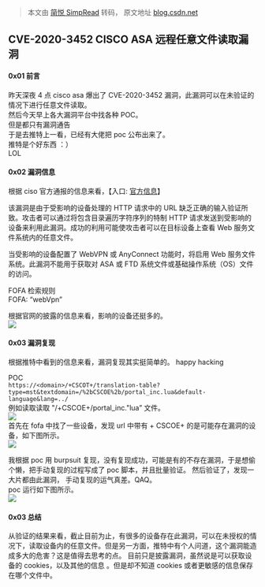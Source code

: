 > 本文由 [简悦 SimpRead](http://ksria.com/simpread/) 转码， 原文地址 [blog.csdn.net](https://blog.csdn.net/wuyou1995/article/details/107549562)

CVE-2020-3452 CISCO ASA 远程任意文件读取漏洞
----------------------------------

#### 0x01 前言

昨天深夜 4 点 cisco asa 爆出了 CVE-2020-3452 漏洞，此漏洞可以在未验证的情况下进行任意文件读取。  
然后今天早上各大漏洞平台中找各种 POC。  
但是都只有漏洞通告  
于是去推特上一看，已经有大佬把 poc 公布出来了。  
推特是个好东西 ：）  
LOL

#### 0x02 漏洞信息

根据 ciso 官方通报的信息来看，【入口: [官方信息](https://tools.cisco.com/security/center/content/CiscoSecurityAdvisory/cisco-sa-asaftd-ro-path-KJuQhB86)】

该漏洞是由于受影响的设备处理的 HTTP 请求中的 URL 缺乏正确的输入验证所致。攻击者可以通过将包含目录遍历字符序列的特制 HTTP 请求发送到受影响的设备来利用此漏洞。成功的利用可能使攻击者可以在目标设备上查看 Web 服务文件系统内的任意文件。

当受影响的设备配置了 WebVPN 或 AnyConnect 功能时，将启用 Web 服务文件系统。此漏洞不能用于获取对 ASA 或 FTD 系统文件或基础操作系统（OS）文件的访问。

FOFA 检索规则  
FOFA: “webVpn”

根据官网的披露的信息来看，影响的设备还挺多的。  
![](https://img-blog.csdnimg.cn/20200723223306473.png)

#### 0x03 漏洞复现

根据推特中看到的信息来看，漏洞复现其实挺简单的。 happy hacking

POC  
`https://<domain>/+CSCOT+/translation-table?type=mst&textdomain=/%2bCSCOE%2b/portal_inc.lua&default-language&lang=../`  
例如读取读取 "/+CSCOE+/portal_inc."lua” 文件。  
![](https://img-blog.csdnimg.cn/20200723224036147.png)  
首先在 fofa 中找了一些设备，发现 url 中带有 + CSCOE+ 的是可能存在漏洞的设备，如下图所示。  
![](https://img-blog.csdnimg.cn/20200723235752118.png)

我根据 poc 用 burpsuit 复现，没有复现成功，可能是有的不存在漏洞，于是想偷个懒，把手动复现的过程写成了 poc 脚本，并且批量验证。 然后验证了，发现一大片都由此漏洞， 手动复现的运气真差。QAQ。  
poc 运行如下图所示。  
![](https://img-blog.csdnimg.cn/20200723235914534.png)

#### 0x03 总结

从验证的结果来看，截止目前为止，有很多的设备存在此漏洞，可以在未授权的情况下，读取设备内的任意文件。但是另一方面，推特中有个人问道，这个漏洞能造成多大的危害？这是值得去思考的点。 目前只是披露漏洞，虽然说是可以获取设备的 cookies，以及其他的信息 。但是却不知道 cookies 或者更敏感的信息保存在哪个文件中。